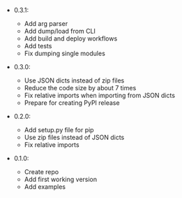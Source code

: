 
- 0.3.1:
  - Add arg parser
  - Add dump/load from CLI
  - Add build and deploy workflows
  - Add tests
  - Fix dumping single modules

- 0.3.0:
  - Use JSON dicts instead of zip files
  - Reduce the code size by about 7 times
  - Fix relative imports when importing from JSON dicts
  - Prepare for creating PyPI release

- 0.2.0:
  - Add setup.py file for pip
  - Use zip files instead of JSON dicts
  - Fix relative imports

- 0.1.0:
  - Create repo
  - Add first working version
  - Add examples
